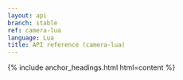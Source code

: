 ```yaml
---
layout: api
branch: stable
ref: camera-lua
language: Lua
title: API reference (camera-lua)
---
```

{% include anchor_headings.html html=content %}